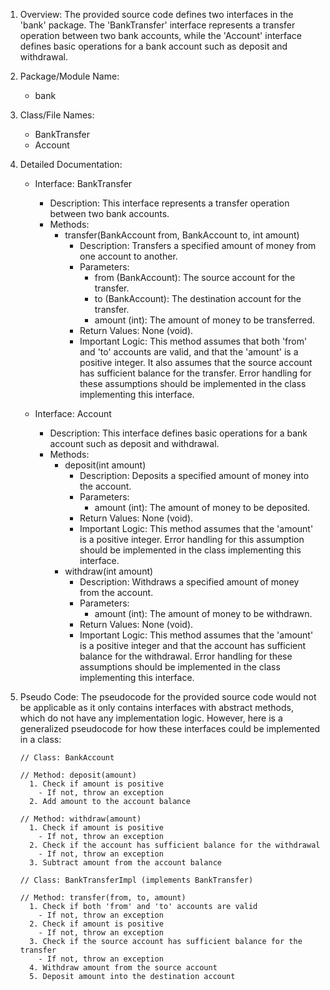 1. Overview:
     The provided source code defines two interfaces in the 'bank' package. The 'BankTransfer' interface represents a transfer operation between two bank accounts, while the 'Account' interface defines basic operations for a bank account such as deposit and withdrawal.

  2. Package/Module Name:
     - bank

  3. Class/File Names:
     - BankTransfer
     - Account

  4. Detailed Documentation:

     - Interface: BankTransfer
       - Description: This interface represents a transfer operation between two bank accounts.
       - Methods:
         - transfer(BankAccount from, BankAccount to, int amount)
           - Description: Transfers a specified amount of money from one account to another.
           - Parameters:
             - from (BankAccount): The source account for the transfer.
             - to (BankAccount): The destination account for the transfer.
             - amount (int): The amount of money to be transferred.
           - Return Values: None (void).
           - Important Logic: This method assumes that both 'from' and 'to' accounts are valid, and that the 'amount' is a positive integer. It also assumes that the source account has sufficient balance for the transfer. Error handling for these assumptions should be implemented in the class implementing this interface.

     - Interface: Account
       - Description: This interface defines basic operations for a bank account such as deposit and withdrawal.
       - Methods:
         - deposit(int amount)
           - Description: Deposits a specified amount of money into the account.
           - Parameters:
             - amount (int): The amount of money to be deposited.
           - Return Values: None (void).
           - Important Logic: This method assumes that the 'amount' is a positive integer. Error handling for this assumption should be implemented in the class implementing this interface.
         - withdraw(int amount)
           - Description: Withdraws a specified amount of money from the account.
           - Parameters:
             - amount (int): The amount of money to be withdrawn.
           - Return Values: None (void).
           - Important Logic: This method assumes that the 'amount' is a positive integer and that the account has sufficient balance for the withdrawal. Error handling for these assumptions should be implemented in the class implementing this interface.

  5. Pseudo Code:
     The pseudocode for the provided source code would not be applicable as it only contains interfaces with abstract methods, which do not have any implementation logic. However, here is a generalized pseudocode for how these interfaces could be implemented in a class:

     ```
     // Class: BankAccount

     // Method: deposit(amount)
       1. Check if amount is positive
         - If not, throw an exception
       2. Add amount to the account balance

     // Method: withdraw(amount)
       1. Check if amount is positive
         - If not, throw an exception
       2. Check if the account has sufficient balance for the withdrawal
         - If not, throw an exception
       3. Subtract amount from the account balance

     // Class: BankTransferImpl (implements BankTransfer)

     // Method: transfer(from, to, amount)
       1. Check if both 'from' and 'to' accounts are valid
         - If not, throw an exception
       2. Check if amount is positive
         - If not, throw an exception
       3. Check if the source account has sufficient balance for the transfer
         - If not, throw an exception
       4. Withdraw amount from the source account
       5. Deposit amount into the destination account
     ```
